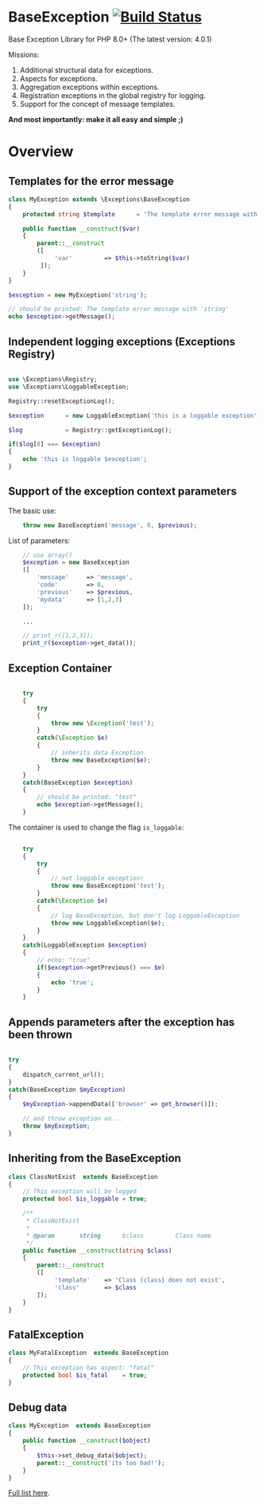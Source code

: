 BaseException [![Build Status](https://secure.travis-ci.org/EdmondDantes/BaseException.png)](http://travis-ci.org/EdmondDantes/BaseException)
=============

Base Exception Library for PHP 8.0+
(The latest version: 4.0.1)

Missions:

1. Additional structural data for exceptions.
2. Aspects for exceptions.
3. Aggregation exceptions within exceptions.
4. Registration exceptions in the global registry for logging.
5. Support for the concept of message templates.

**And most importantly: make it all easy and simple ;)**

# Overview

## Templates for the error message

```php
class MyException extends \Exceptions\BaseException
{
    protected string $template      = 'The template error message with {var}';

    public function __construct($var)
    {
        parent::__construct
        ([
             'var'         => $this->toString($var)
         ]);
    }
}

$exception = new MyException('string');

// should be printed: The template error message with 'string'
echo $exception->getMessage();
```

## Independent logging exceptions (Exceptions Registry)

```php

use \Exceptions\Registry;
use \Exceptions\LoggableException;

Registry::resetExceptionLog();

$exception      = new LoggableException('this is a loggable exception');

$log            = Registry::getExceptionLog();

if($log[0] === $exception)
{
    echo 'this is loggable $exception';
}

```

## Support of the exception context parameters

The basic use:

```php
    throw new BaseException('message', 0, $previous);
```

List of parameters:

```php
    // use array()
    $exception = new BaseException
    ([
        'message'     => 'message',
        'code'        => 0,
        'previous'    => $previous,
        'mydata'      => [1,2,3]
    ]);

    ...

    // print_r([1,2,3]);
    print_r($exception->get_data());

```

## Exception Container

```php

    try
    {
        try
        {
            throw new \Exception('test');
        }
        catch(\Exception $e)
        {
            // inherits data Exception
            throw new BaseException($e);
        }
    }
    catch(BaseException $exception)
    {
        // should be printed: "test"
        echo $exception->getMessage();
    }

```

The container is used to change the flag `is_loggable`:

```php

    try
    {
        try
        {
            // not loggable exception!
            throw new BaseException('test');
        }
        catch(\Exception $e)
        {
            // log BaseException, but don't log LoggableException
            throw new LoggableException($e);
        }
    }
    catch(LoggableException $exception)
    {
        // echo: "true"
        if($exception->getPrevious() === $e)
        {
            echo 'true';
        }
    }

```

## Appends parameters after the exception has been thrown

```php

try
{
    dispatch_current_url();
}
catch(BaseException $myException)
{
    $myException->appendData(['browser' => get_browser()]);

    // and throw exception on...
    throw $myException;
}

```

## Inheriting from the BaseException

```php
class ClassNotExist  extends BaseException
{
    // This exception will be logged
    protected bool $is_loggable = true;

    /**
     * ClassNotExist
     *
     * @param       string      $class         Class name
     */
    public function __construct(string $class)
    {
        parent::__construct
        ([
             'template'    => 'Сlass {class} does not exist',
             'class'       => $class
        ]);
    }
}
```

## FatalException

```php
class MyFatalException  extends BaseException
{
    // This exception has aspect: "fatal"
    protected bool $is_fatal    = true;
}
```

## Debug data

```php
class MyException  extends BaseException
{
    public function __construct($object)
    {
        $this->set_debug_data($object);
        parent::__construct('its too bad!');
    }
}
```

[Full list here][1].

[1]: docs/01-Overview.md

